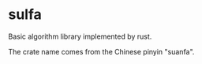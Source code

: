 # sulfa

Basic algorithm library implemented by rust.

The crate name comes from the Chinese pinyin "suanfa".
